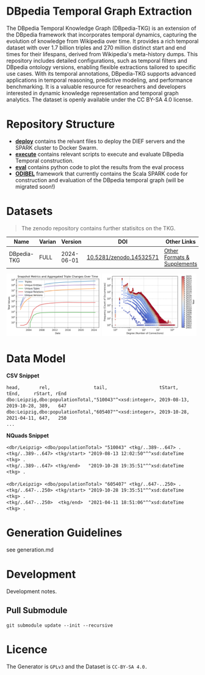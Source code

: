 # DBpedia Temporal Graph Extraction

The DBpedia Temporal Knowledge Graph (DBpedia-TKG) is an extension of the DBpedia framework that incorporates temporal dynamics, capturing the evolution of knowledge from Wikipedia over time. It provides a rich temporal dataset with over 1.7 billion triples and 270 million distinct start and end times for their lifespans, derived from Wikipedia's meta-history dumps. This repository includes detailed configurations, such as temporal filters and DBpedia ontology versions, enabling flexible extractions tailored to specific use cases. With its temporal annotations, DBpedia-TKG supports advanced applications in temporal reasoning, predictive modeling, and performance benchmarking. It is a valuable resource for researchers and developers interested in dynamic knowledge representation and temporal graph analytics. The dataset is openly available under the CC BY-SA 4.0 license.

# Repository Structure

- **[deploy](deploy/)**  contains the relvant files to deploy the DIEF servers and the SPARK cluster to Docker Swarm.
- **[execute](execute)** contains relevant scripts to execute and evaluate DBpedia Temporal construction.
- **[eval](eval)** contains python code to plot the results from the eval process 
- **[ODIBEL]()** framework that currently contains the Scala SPARK code for construction and evaluation of the DBpedia temporal graph (will be migrated soon!)

# Datasets 

> The zenodo repository contains further statisitcs on the TKG.

| Name | Varian | Version | DOI | Other Links |
| --- | --- | --- | --- | ---|
| DBpedia-TKG | FULL | 2024-06-01 | [10.5281/zenodo.14532571](https://doi.org/10.5281/zenodo.14532571) | [Other Formats \& Supplements](https://cloud.scadsai.uni-leipzig.de/index.php/s/QeyqwaWSqPgpHdq) |


<p float="left">
  <img src="eval/figures/snapshot_evolution.png" width="49%" />
  <img src="eval/figures/degree_distribution.png" width="49%" /> 
</p>


# Data Model

**CSV Snippet**

```csv
head,       rel,                tail,                   tStart,      tEnd,     rStart, rEnd
dbo:Leipzig,dbo:populationTotal,"510043"^<xsd:integer>, 2019-08-13, 2019-10-28, 389,   647
dbo:Leipzig,dbo:populationTotal,"605407"^<xsd:integer>, 2019-10-28, 2021-04-11, 647,   250
...
```

**NQuads Snippet**

```turtle
<dbr/Leipzig> <dbo/populationTotal> "510043" <tkg/..389-..647> .
<tkg/..389-..647> <tkg/start> "2019-08-13 12:02:50"^^xsd:dateTime <tkg> .
<tkg/..389-..647> <tkg/end>   "2019-10-28 19:35:51"^^xsd:dateTime <tkg> .

<dbr/Leipzig> <dbo/populationTotal> "605407" <tkg/..647-..250> .
<tkg/..647-..250> <tkg/start> "2019-10-28 19:35:51"^^xsd:dateTime <tkg> .
<tkg/..647-..250>  <tkg/end>  "2021-04-11 18:51:06"^^xsd:dateTime <tkg> .
```

# Generation Guidelines

see generation.md

# Development 

Development notes.

## Pull Submodule

```
git submodule update --init --recursive
```

# Licence

The Generator is `GPLv3` and the Dataset is `CC-BY-SA 4.0.`
